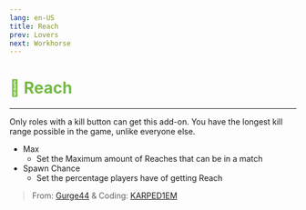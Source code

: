 ```yaml
---
lang: en-US
title: Reach
prev: Lovers
next: Workhorse
---
```


# <font color=#74ba43>🫳 <b>Reach</b></font> <Badge text="Miscellaneous" type="tip" vertical="middle"/>
---

Only roles with a kill button can get this add-on. You have the longest kill range possible in the game, unlike everyone else.
* Max
  * Set the Maximum amount of Reaches that can be in a match
* Spawn Chance
  * Set the percentage players have of getting Reach

> From: [Gurge44](#) & Coding: [KARPED1EM](https://github.com/KARPED1EM)
